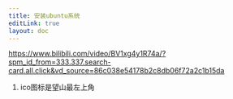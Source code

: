 ```yaml
---
title: 安装ubuntu系统
editLink: true
layout: doc
---
```

https://www.bilibili.com/video/BV1xg4y1R74a/?spm_id_from=333.337.search-card.all.click&vd_source=86c038e54178b2c8db06f72a2c1b15da



1. ico图标是望山最左上角